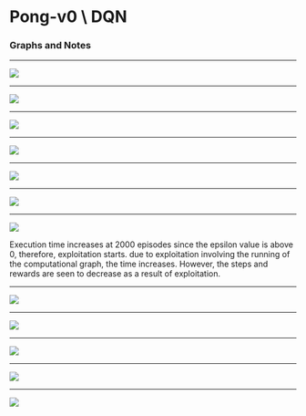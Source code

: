 # Pong-v0 \ DQN 


### Graphs and Notes
----------------------------
![]( pure_exploitation_t1.png)


----------------------------
![]( pure_exploration_t2.png)


----------------------------
![]( epsilon_steps_t3.png)


----------------------------
![]( correct_epsilon_t4.png)

----------------------------
![]( NotleaRning_t5.png)

----------------------------
![](10000ep_notLearning.png)

----------------------------
![](afterHenryAdvice_epsilonIncreaseTooFAst.png)

Execution time increases at 2000 episodes since the epsilon value is above 0, therefore, exploitation starts. due to exploitation involving the running of the computational graph, the time increases. However, the steps and rewards are seen to decrease as a result of exploitation. 

----------------------------
![]( .png)


----------------------------
![]( .png)

----------------------------
![]( .png)

----------------------------
![]( .png)

----------------------------
![]( .png)